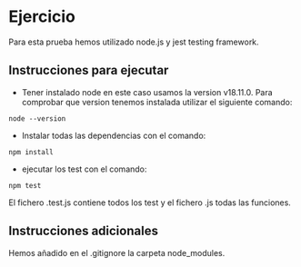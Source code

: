 # Ejercicio 

Para esta prueba hemos utilizado node.js y jest testing framework.

## Instrucciones para ejecutar

- Tener instalado node en este caso usamos la version v18.11.0. Para comprobar que version tenemos instalada utilizar el siguiente comando:
```
node --version 
```

- Instalar todas las dependencias con el comando:
```
npm install
```

- ejecutar los test con el comando:
```
npm test
```

El fichero .test.js contiene todos los test y el fichero .js todas las funciones.

## Instrucciones adicionales 

Hemos añadido en el .gitignore la carpeta node_modules.



